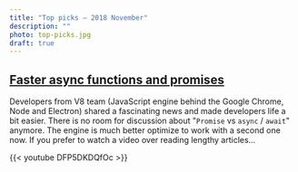 ```yaml
---
title: "Top picks — 2018 November"
description: ""
photo: top-picks.jpg
draft: true
---
```


## [Faster async functions and promises](https://v8.dev/blog/fast-async)

Developers from V8 team (JavaScript engine behind the Google Chrome, Node and Electron) shared a fascinating news and made developers life a bit easier. There is no room for discussion about "`Promise` vs `async` / `await`" anymore. The engine is much better optimize to work with a second one now. If you prefer to watch a video over reading lengthy articles…

{{< youtube DFP5DKDQfOc >}}
